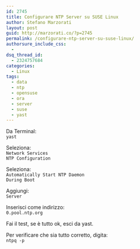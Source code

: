 ```yaml
---
id: 2745
title: Configurare NTP Server su SUSE Linux
author: Stefano Marzorati
layout: post
guid: http://marzorati.co/?p=2745
permalink: /configurare-ntp-server-su-suse-linux/
authorsure_include_css:
  - 
dsq_thread_id:
  - 2324757684
categories:
  - Linux
tags:
  - data
  - ntp
  - opensuse
  - ora
  - server
  - suse
  - yast
---
```

Da Terminal:  
`yast`

Seleziona:  
`Network Services`  
`NTP Configuration`

Seleziona:  
`Automatically Start NTP Daemon`  
`During Boot`

Aggiungi:  
`Server`

Inserisci come indirizzo:  
`0.pool.ntp.org`

Fai il test, se è tutto ok, esci da yast.

Per verificare che sia tutto corretto, digita:  
`ntpq -p`